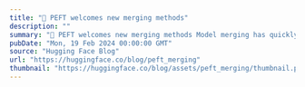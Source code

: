 ```yaml
---
title: "🤗 PEFT welcomes new merging methods"
description: ""
summary: "🤗 PEFT welcomes new merging methods Model merging has quickly become the de-facto standard of pushin..."
pubDate: "Mon, 19 Feb 2024 00:00:00 GMT"
source: "Hugging Face Blog"
url: "https://huggingface.co/blog/peft_merging"
thumbnail: "https://huggingface.co/blog/assets/peft_merging/thumbnail.png"
---
```


